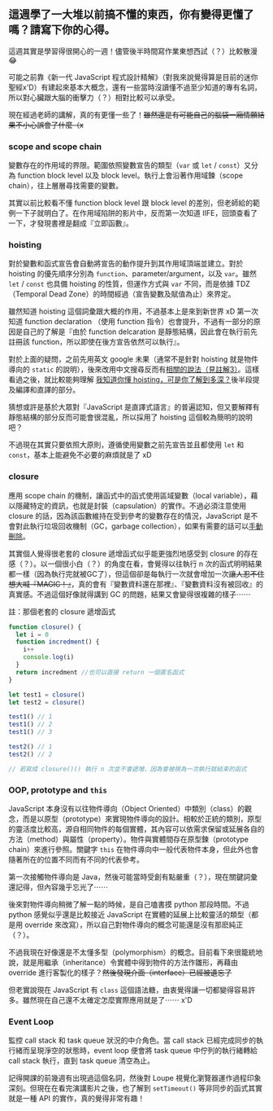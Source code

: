 ## 這週學了一大堆以前搞不懂的東西，你有變得更懂了嗎？請寫下你的心得。

這週其實是學習得很開心的一週！儘管後半時間寫作業東想西試（？）比較散漫 😂

可能之前靠《新一代 JavaScript 程式設計精解》（對我來說覺得算是目前的迷你聖經x'D）有建起來基本大概念，還有一些當時沒讀懂不過至少知道的專有名詞，所以對心臟跟大腦的衝擊力（？）相對比較可以承受。

現在經過老師的講解，真的有更懂一些了！~~雖然還是有可能自己的腦袋一廂情願結果不小心誤會了什麼（x~~

### scope and scope chain

變數存在的作用域的界限。範圍依照變數宣告的類型（`var` 或 `let` / `const`）又分為 function block level 以及 block level。執行上會沿著作用域鍊（scope chain），往上層層尋找需要的變數。

其實以前比較看不懂 function block level 跟 block level 的差別，但老師給的範例一下子就明白了。在作用域陷阱的影片中，反而第一次知道 IIFE，回頭查看了一下，才發現書裡是翻成『立即函數』。

### hoisting

對於變數和函式宣告會自動將宣告的動作提升到其作用域頂端並建立。對於 hoisting 的優先順序分別為 `function`、parameter/argument，以及 `var`。雖然 `let` / `const` 也具備 hoisting 的性質，但運作方式與 `var` 不同，而是依據 TDZ（Temporal Dead Zone）的時間經過（宣告變數及賦值為止）來界定。

雖然知道 hoisting 這個詞彙跟大概的作用，不過基本上是來到新世界 xD 第一次知道 function declaration （使用 function 指令）也會提升，不過有一部分的原因是自己的了解是『由於 function delcaration 是靜態結構，因此會在執行前先註冊該 function，所以即使在後方宣告依然可以執行』。

對於上面的疑問，之前先用英文 google 未果（通常不是針對 hoisting 就是物件導向的 `static` 的說明），後來改用中文搜尋反而有[相關的說法（見註解3）](https://ithelp.ithome.com.tw/articles/10191549)。這樣看過之後，就比較能夠理解 [我知道你懂 hoisting，可是你了解到多深？](https://blog.huli.tw/2018/11/10/javascript-hoisting-and-tdz/)後半段提及編譯和直譯的部分。

猜想或許是基於大眾對『JavaScript 是直譯式語言』的普遍認知，但又要解釋有靜態結構的部分反而可能會很混亂，所以採用了 hoisting 這個較為簡明的說明吧？

不過現在其實只要依照大原則，遵循使用變數之前先宣告並且都使用 `let` 和 `const`，基本上能避免不必要的麻煩就是了 xD

### closure

應用 scope chain 的機制，讓函式中的函式使用區域變數（local variable），藉以隱藏特定的資訊，也就是封裝（capsulation）的實作。不過必須注意使用 closure 的話，因為該函數維持在受到參考的變數存在的情況，JavaScript 是不會對此執行垃圾回收機制（GC，garbage collection），如果有需要的話可以[手動刪除](https://iter01.com/524208.html)。

其實個人覺得很老套的 closure 遞增函式似乎能更強烈地感受到 closure 的存在感（？）。以一個很小白（？）的角度在看，會覺得以往執行 n 次的函式明明結果都一樣（因為執行完就被GC了），但這個卻是每執行一次就會增加一次~~讓人忍不住想大喊『MAGIC！』~~，真的會有『變數資料還在那裡』、『變數資料沒有被回收』的真實感。不過這個好像就得講到 GC 的問題，結果又會變得很複雜的樣子⋯⋯

註：那個老套的 closure 遞增函式

``` javascript
function closure() {
  let i = 0
  function incredment() {
    i++
    console.log(i)
  }
  return incredment //也可以直接 return 一個匿名函式
}

let test1 = closure()
let test2 = closure()

test1() // 1
test1() // 2
test1() // 3

test2() // 1
test2() // 2

// 若寫成 closure()() 執行 n 次並不會遞增，因為會被視為一次執行就結束的函式
```

### OOP, prototype and  `this`

JavaScript 本身沒有以往物件導向（Object Oriented）中類別（class）的觀念，而是以原型（prototype）來實現物件導向的設計。相較於正統的類別，原型的靈活度比較高，源自相同物件的每個實體，其內容可以依需求保留或延展各自的方法（method）與屬性（property）。物件與實體間存在原型鍊（prototype chain）來進行參照。關鍵字 `this` 在物件導向中一般代表物件本身，但此外也會隨著所在的位置不同而有不同的代表參考。

第一次接觸物件導向是 Java，然後可能當時受創有點嚴重（？），現在關鍵詞彙還記得，但內容幾乎忘光了⋯⋯

後來對物件導向稍微了解一點的時候，是自己嗑書摸 python 那段時間。不過 python 感覺似乎還是比較接近 JavaScript 在實體的延展上比較靈活的類型（都是用 override 來改寫），所以自己對物件導向的概念可能還是沒有那麽純正（？）。

不過我現在好像還是不太懂多型（polymorphism）的概念。目前看下來很籠統地說，就是用繼承（inheritance）令實體中得到物件的方法作雛形，再藉由 override 進行客製化的樣子？~~然後發現介面（interface）已經被遺忘了~~

但老實說現在 JavaScript 有 `class` 這個語法糖，由衷覺得讓一切都變得容易許多。雖然現在自己還不太確定怎麼實際應用就是了⋯⋯ x'D

### Event Loop

監控 call stack 和 task queue 狀況的中介角色。當 call stack 已經完成同步的執行緒而呈現淨空的狀態時，event loop 便會將 task queue 中佇列的執行緒轉給 call stack 執行，直到 task queue 清空為止。

記得開課的前幾週有出現過這個名詞，然後對 Loupe 視覺化瀏覽器運作過程印象深刻。但現在在看完演講影片之後，也了解到 `setTimeout()` 等非同步的函式其實就是一種 API 的實作，真的覺得非常有趣！

